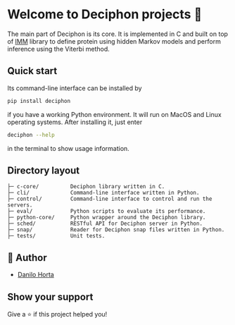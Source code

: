 # Welcome to Deciphon projects 👋

The main part of Deciphon is its core. It is implemented in C and built on top of [IMM](https://github.com/EBI-Metagenomics/imm) library to define protein using hidden Markov models and perform inference using the Viterbi method.

## Quick start

Its command-line interface can be installed by

```sh
pip install deciphon
```

if you have a working Python environment. It will run on MacOS and Linux operating systems. After installing it, just enter

```sh
deciphon --help
```

in the terminal to show usage information.

## Directory layout

    ├─ c-core/          Deciphon library written in C.
    ├─ cli/             Command-line interface written in Python.
    ├─ control/         Command-line interface to control and run the servers.
    ├─ eval/            Python scripts to evaluate its performance.
    ├─ python-core/     Python wrapper around the Deciphon library.
    ├─ sched/           RESTful API for Deciphon server in Python.
    ├─ snap/            Reader for Deciphon snap files written in Python.
    ├─ tests/           Unit tests.

## 👤 Author

- [Danilo Horta](https://github.com/horta)

## Show your support

Give a ⭐️ if this project helped you!
